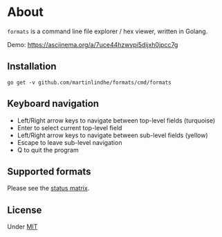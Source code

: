 # About

`formats` is a command line file explorer / hex viewer, written in Golang.

Demo: https://asciinema.org/a/7uce44hzwvpi5dijxh0jpcc7g


## Installation

    go get -v github.com/martinlindhe/formats/cmd/formats


## Keyboard navigation
* Left/Right arrow keys to navigate between top-level fields (turquoise)
* Enter to select current top-level field
* Left/Right arrow keys to navigate between sub-level fields (yellow)
* Escape to leave sub-level navigation
* Q to quit the program


## Supported formats
Please see the [status matrix](STATUS.md).


## License

Under [MIT](LICENSE)
